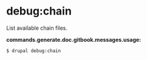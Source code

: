 # debug:chain
List available chain files.

**commands.generate.doc.gitbook.messages.usage:**
```
$ drupal debug:chain
```
